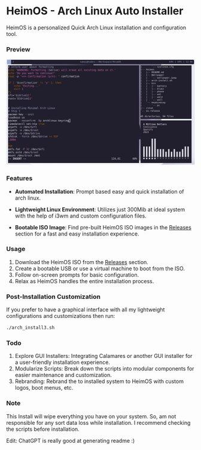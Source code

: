 # HeimOS - Arch Linux Auto Installer

HeimOS is a personalized Quick Arch Linux installation and configuration tool.


### Preview

![HeimOS Desktop](/preview.png)


### Features

- **Automated Installation**: Prompt based easy and quick installation of arch linux.

- **Lightweight Linux Environment**: Utilizes just 300Mib at ideal system with the help of i3wm and custom configuration files.

- **Bootable ISO Image**: Find pre-built HeimOS ISO images in the [Releases](https://github.com/samay15jan/heimos/releases) section for a fast and easy installation experience.


### Usage

1. Download the HeimOS ISO from the [Releases](https://github.com/samay15jan/heimos/releases) section.
2. Create a bootable USB or use a virtual machine to boot from the ISO.
3. Follow on-screen prompts for basic configuration.
4. Relax as HeimOS handles the entire installation process.


### Post-Installation Customization

If you prefer to have a graphical interface with all my lightweight configurations and customizations then run:
```bash
./arch_install3.sh
```

### Todo

1. Explore GUI Installers: Integrating Calamares or another GUI installer for a user-friendly installation experience.
2. Modularize Scripts: Break down the scripts into modular components for easier maintenance and customization.
3. Rebranding: Rebrand the to installed system to HeimOS with custom logos, boot menus, etc.


### Note 

This Install will wipe everything you have on your system. So, am not responsible for any sort data loss while installation. 
I recommend checking the scripts before installation.

Edit: ChatGPT is really good at generating readme :)
